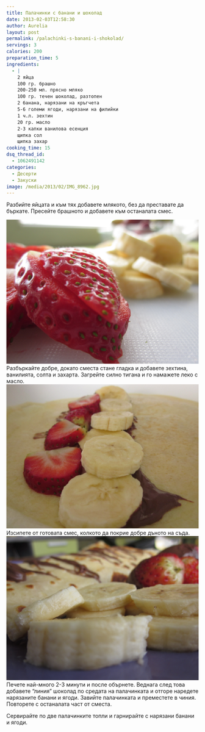```yaml
---
title: Палачинки с банани и шоколад
date: 2013-02-03T12:58:30
author: Aurelia
layout: post
permalink: /palachinki-s-banani-i-shokolad/
servings: 3
calories: 200
preparation_time: 5
ingredients:
  - |
    2 яйца
    100 гр. брашно
    200-250 мл. прясно мляко
    100 гр. течен шоколад, разтопен
    2 банана, нарязани на кръгчета
    5-6 големи ягоди, нарязани на филийки
    1 ч.л. зехтин
    20 гр. масло
    2-3 капки ванилова есенция
    щипка сол
    щипка захар
cooking_time: 15
dsq_thread_id:
  - 1062491142
categories:
  - Десерти
  - Закуски
image: /media/2013/02/IMG_8962.jpg
---
```

Разбийте яйцата и към тях добавете млякото, без да преставате да бъркате. Пресейте брашното и добавете към останалата смес.

<img src="/media/2013/02/IMG_8947.jpg" class="alignleft" />
Разбъркайте добре, докато сместа стане гладка и добавете зехтина, ванилията, солта и захарта. Загрейте силно тигана и го намажете леко с масло.

<img src="/media/2013/02/IMG_8954.jpg" class="alignright" />
Изсипете от готовата смес, колкото да покрие добре дъното на съда.

<img src="/media/2013/02/IMG_8968.jpg" class="alignleft" />
Печете най-много 2-3 минути и после обърнете. Веднага след това добавете &#8220;линия&#8221; шоколад по средата на палачинката и отгоре наредете нарязаните банани и ягоди. Завийте палачинката и преместете в чиния. Повторете с останалата част от сместа.
  
Сервирайте по две палачинките топли и гарнирайте с нарязани банани и ягоди.